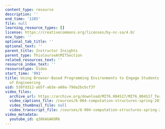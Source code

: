 ```yaml
---
content_type: resource
description: ''
end_time: '1285'
file: null
learning_resource_types: []
license: https://creativecommons.org/licenses/by-nc-sa/4.0/
ocw_type: ''
optional_tab_title: ''
optional_text: ''
parent_title: Instructor Insights
parent_type: ThisCourseAtMITSection
related_resources_text: ''
resource_index_text: ''
resourcetype: Video
start_time: '991'
title: Using Browser-Based Programming Environments to Engage Students in the Practice
  of Engineering
uid: 538fd312-ab5f-ab3e-a60a-79da2bcbcf3f
video_files:
  archive_url: https://archive.org/download/MIT6.004S17/MIT6_004S17_Terman_Interview_300k.mp4
  video_captions_file: /courses/6-004-computation-structures-spring-2017/24a924adce3750b5bf869c5bdac0c059_q38KAGAKORk.vtt
  video_thumbnail_file: null
  video_transcript_file: /courses/6-004-computation-structures-spring-2017/3db6e69796a5a7ea032a8572cb841610_q38KAGAKORk.pdf
video_metadata:
  youtube_id: q38KAGAKORk
---
```

